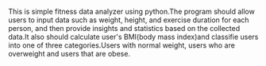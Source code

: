 This is simple fitness data analyzer using python.The program should allow users to input data such as weight, height, and exercise duration for each person, and then provide insights and statistics based on the collected data.It also should calculate user's BMI(body mass index)and classifie users into one of three categories.Users with normal weight, users who are overweight and users that are obese.
